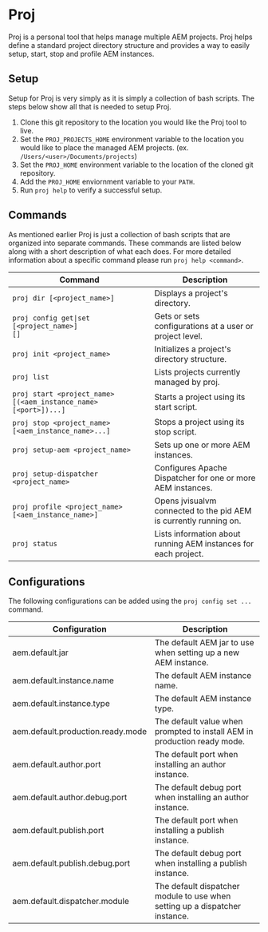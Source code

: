 # Proj
Proj is a personal tool that helps manage multiple AEM projects.  Proj helps define a standard project directory structure and provides a way to easily setup, start, stop and profile AEM instances.

## Setup
Setup for Proj is very simply as it is simply a collection of bash scripts.  The steps below show all that is needed to setup Proj.

1. Clone this git repository to the location you would like the Proj tool to live.
2. Set the `PROJ_PROJECTS_HOME` environment variable to the location you would like to place the managed AEM projects. (ex. `/Users/<user>/Documents/projects`)
3. Set the `PROJ_HOME` environment variable to the location of the cloned git repository.
4. Add the `PROJ_HOME` enviornment variable to your `PATH`.
5. Run `proj help` to verify a successful setup.

## Commands
As mentioned earlier Proj is just a collection of bash scripts that are organized into separate commands.  These commands are listed below along with a short description of what each does.  For more detailed information about a specific command please run `proj help <command>`.

| Command                                                                     | Description                                                       |
| --------------------------------------------------------------------------- | ----------------------------------------------------------------- |
| `proj dir [<project_name>]`                                                 | Displays a project's directory.                                   |
| <code>proj config get&#124;set [<project_name>] <property> [<value>]</code> | Gets or sets configurations at a user or project level.           |
| `proj init <project_name>`                                                  | Initializes a project's directory structure.                      |
| `proj list`                                                                 | Lists projects currently managed by proj.                         |
| `proj start <project_name> [(<aem_instance_name> [<port>])...]`             | Starts a project using its start script.                          |
| `proj stop <project_name> [<aem_instance_name>...]`                         | Stops a project using its stop script.                            |
| `proj setup-aem <project_name>`                                             | Sets up one or more AEM instances.                                |
| `proj setup-dispatcher <project_name>`                                      | Configures Apache Dispatcher for one or more AEM instances.       |
| `proj profile <project_name> [<aem_instance_name>]`                         | Opens jvisualvm connected to the pid AEM is currently running on. |
| `proj status`                                                               | Lists information about running AEM instances for each project.   |

## Configurations
The following configurations can be added using the `proj config set ...` command.

| Configuration                     | Description                                                                 |
| --------------------------------- | --------------------------------------------------------------------------- |
| aem.default.jar                   | The default AEM jar to use when setting up a new AEM instance.              |
| aem.default.instance.name         | The default AEM instance name.                                              |
| aem.default.instance.type         | The default AEM instance type.                                              |
| aem.default.production.ready.mode | The default value when prompted to install AEM in production ready mode.    |
| aem.default.author.port           | The default port when installing an author instance.                        |
| aem.default.author.debug.port     | The default debug port when installing an author instance.                  |
| aem.default.publish.port          | The default port when installing a publish instance.                        |
| aem.default.publish.debug.port    | The default debug port when installing a publish instance.                  |
| aem.default.dispatcher.module     | The default dispatcher module to use when setting up a dispatcher instance. |
